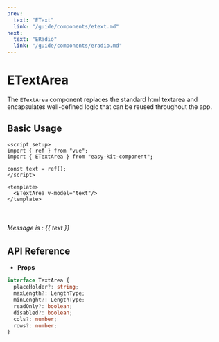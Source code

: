 ```yaml
---
prev:
  text: "EText"
  link: "/guide/components/etext.md"
next:
  text: "ERadio"
  link: "/guide/components/eradio.md"
---
```


<script setup lang="ts">
import { ETextArea } from "../../../src/index.ts";
import ExampleLayout from "../../utils/ExampleLayout.vue";
import { ref } from "vue";

const text = ref();
</script>

# ETextArea

The `ETextArea` component replaces the standard html textarea and encapsulates well-defined logic that can be reused throughout the app.

## Basic Usage

```vue-html
<script setup>
import { ref } from "vue";
import { ETextArea } from "easy-kit-component";

const text = ref();
</script>

<template>
  <ETextArea v-model="text"/>
</template>
```

<ExampleLayout>
  <ETextArea id="text" v-model="text"/>
  <br/>
  <h6>Message is : {{ text }}</h6>
</ExampleLayout>


## API Reference

- **Props**

```ts
interface TextArea {
  placeHolder?: string;
  maxLength?: LengthType;
  minLenght?: LengthType;
  readOnly?: boolean;
  disabled?: boolean;
  cols?: number;
  rows?: number;
}
```
